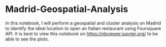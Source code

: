 # Madrid-Geospatial-Analysis
In this notebook, I will perform a geospatial and cluster analysis on Madrid to identify the ideal location to open an Italian restaurant using Foursquare API.
It is best to view this notebook on https://nbviewer.jupyter.org/ to be able to see the plots.

